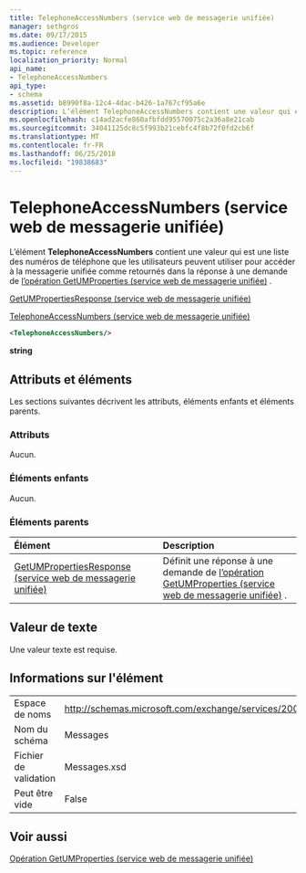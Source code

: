 ```yaml
---
title: TelephoneAccessNumbers (service web de messagerie unifiée)
manager: sethgros
ms.date: 09/17/2015
ms.audience: Developer
ms.topic: reference
localization_priority: Normal
api_name:
- TelephoneAccessNumbers
api_type:
- schema
ms.assetid: b8990f8a-12c4-4dac-b426-1a767cf95a6e
description: L’élément TelephoneAccessNumbers contient une valeur qui est une liste des numéros de téléphone que les utilisateurs peuvent utiliser pour accéder à la messagerie unifiée renvoyé en réponse à une demande (service web de messagerie unifiée) d’opération GetUMProperties.
ms.openlocfilehash: c14ad2acfe860afbfdd95570075c2a36a8e21cab
ms.sourcegitcommit: 34041125dc8c5f993b21cebfc4f8b72f0fd2cb6f
ms.translationtype: MT
ms.contentlocale: fr-FR
ms.lasthandoff: 06/25/2018
ms.locfileid: "19838683"
---
```

# <a name="telephoneaccessnumbers-um-web-service"></a>TelephoneAccessNumbers (service web de messagerie unifiée)

L’élément **TelephoneAccessNumbers** contient une valeur qui est une liste des numéros de téléphone que les utilisateurs peuvent utiliser pour accéder à la messagerie unifiée comme retournés dans la réponse à une demande de [l’opération GetUMProperties (service web de messagerie unifiée)](getumproperties-operation-um-web-service.md) . 
  
[GetUMPropertiesResponse (service web de messagerie unifiée)](getumpropertiesresponse-um-web-service.md)
  
[TelephoneAccessNumbers (service web de messagerie unifiée)](telephoneaccessnumbers-um-web-service.md)
  
```xml
<TelephoneAccessNumbers/>
```

 **string**
## <a name="attributes-and-elements"></a>Attributs et éléments

Les sections suivantes décrivent les attributs, éléments enfants et éléments parents.
  
### <a name="attributes"></a>Attributs

Aucun.
  
### <a name="child-elements"></a>Éléments enfants

Aucun.
  
### <a name="parent-elements"></a>Éléments parents

|**Élément**|**Description**|
|:-----|:-----|
|[GetUMPropertiesResponse (service web de messagerie unifiée)](getumpropertiesresponse-um-web-service.md) <br/> |Définit une réponse à une demande de [l’opération GetUMProperties (service web de messagerie unifiée)](getumproperties-operation-um-web-service.md) .  <br/> |
   
## <a name="text-value"></a>Valeur de texte

Une valeur texte est requise.
  
## <a name="element-information"></a>Informations sur l'élément

|||
|:-----|:-----|
|Espace de noms  <br/> |http://schemas.microsoft.com/exchange/services/2006/messages  <br/> |
|Nom du schéma  <br/> |Messages  <br/> |
|Fichier de validation  <br/> |Messages.xsd  <br/> |
|Peut être vide  <br/> |False  <br/> |
   
## <a name="see-also"></a>Voir aussi



[Opération GetUMProperties (service web de messagerie unifiée)](getumproperties-operation-um-web-service.md)


